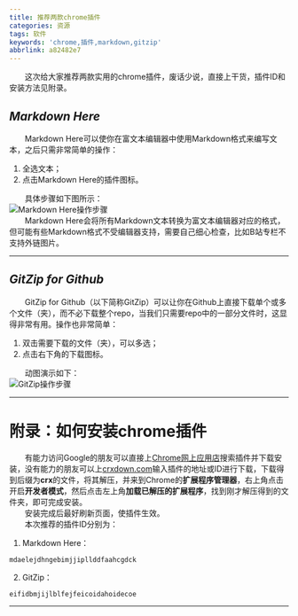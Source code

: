 ```yaml
---
title: 推荐两款chrome插件
categories: 资源
tags: 软件
keywords: 'chrome,插件,markdown,gitzip'
abbrlink: a82482e7
---
```


&emsp;&emsp;这次给大家推荐两款实用的chrome插件，废话少说，直接上干货，插件ID和安装方法见附录。

<!-- more -->

## *Markdown Here*

&emsp;&emsp;Markdown Here可以使你在富文本编辑器中使用Markdown格式来编写文本，之后只需非常简单的操作：

1. 全选文本；
2. 点击Markdown Here的插件图标。  

&emsp;&emsp;具体步骤如下图所示：  
![Markdown Here操作步骤][1]  
&emsp;&emsp;Markdown Here会将所有Markdown文本转换为富文本编辑器对应的格式，但可能有些Markdown格式不受编辑器支持，需要自己细心检查，比如B站专栏不支持外链图片。

---

## *GitZip for Github*

&emsp;&emsp;GitZip for Github（以下简称GitZip）可以让你在Github上直接下载单个或多个文件（夹），而不必下载整个repo，当我们只需要repo中的一部分文件时，这显得非常有用。操作也非常简单：  

1. 双击需要下载的文件（夹），可以多选；
2. 点击右下角的下载图标。 

&emsp;&emsp;动图演示如下：  
![GitZip操作步骤][2]  

---

# 附录：如何安装chrome插件

&emsp;&emsp;有能力访问Google的朋友可以直接上[Chrome网上应用店][3]搜索插件并下载安装，没有能力的朋友可以上[crxdown.com][4]输入插件的地址或ID进行下载，下载得到后缀为**crx**的文件，将其解压，并来到Chrome的**扩展程序管理器**，右上角点击开启**开发者模式**，然后点击左上角**加载已解压的扩展程序**，找到刚才解压得到的文件夹，即可完成安装。  
&emsp;&emsp;安装完成后最好刷新页面，使插件生效。  
&emsp;&emsp;本次推荐的插件ID分别为：  

1. Markdown Here：
```
mdaelejdhngebimjjipllddfaahcgdck
```
2. GitZip：
```
eifidbmjijlblfejfeicoidahoidecoe
```
---

[1]: https://cdn.jsdelivr.net/gh/zhizunjiege/cdn/img/post/chrome-extensions/markdown-here.gif
[2]: https://cdn.jsdelivr.net/gh/zhizunjiege/cdn/img/post/chrome-extensions/gitzip.gif
[3]: https://chrome.google.com/webstore/category/extensions?hl=zh-CN "Chrome网上应用店"
[4]: https://crxdown.com/ "chrome插件下载代理"